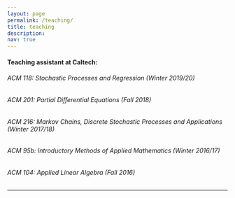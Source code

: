 ```yaml
---
layout: page
permalink: /teaching/
title: teaching
description: 
nav: true
---
```

#### Teaching assistant at Caltech:

###### ACM 118: Stochastic Processes and Regression (Winter 2019/20)
###### ACM 201: Partial Differential Equations (Fall 2018)
###### ACM 216: Markov Chains, Discrete Stochastic Processes and Applications (Winter 2017/18)
###### ACM 95b: Introductory Methods of Applied Mathematics (Winter 2016/17)
###### ACM 104: Applied Linear Algebra (Fall 2016)
---